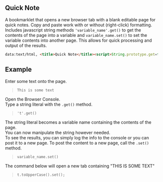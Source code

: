 ## Quick Note

A bookmarklet that opens a new browser tab with a blank editable page for quick notes. Copy and paste work with or without (right-click) formatting. Includes javascript string methods `'variable_name'.get()` to get the contents of the page into a variable and `variable_name.set()` to set the variable contents into another page. This allows for quick processing and output of the results.

```html
data:text/html, <title>Quick Note</title><script>String.prototype.get=function(){window[this]=document.body.innerText};String.prototype.set=function(){w=window.open();w.document.body.innerHTML='<pre style="font: 1rem/1.5 monospace;margin:0 auto;padding:2rem;">'+this.toString()+'</pre>'};</script><body contenteditable style="font: 1rem/1.5 monospace;margin:0 auto;padding:2rem;">
```

## Example
Enter some text onto the page.  
> `This is some text`  

Open the Browser Console.  
Type a string literal with the `.get()` method.   
> `'t'.get()`  

The string literal becomes a variable name containing the contents of the page.  
You can now manipulate the string however needed.  
To see the results, you can simply log the info to the console or you can post it to a new page. To post the content to a new page, call the `.set()` method.  
> `variable_name.set()`

The command below will open a new tab containing "THIS IS SOME TEXT"  
> `t.toUpperCase().set();` 

